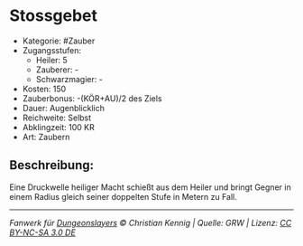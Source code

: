 # Stossgebet

- Kategorie: #Zauber
- Zugangsstufen:
  - Heiler: 5
  - Zauberer: -
  - Schwarzmagier: -
- Kosten: 150
- Zauberbonus: -(KÖR+AU)/2 des Ziels
- Dauer: Augenblicklich
- Reichweite: Selbst
- Abklingzeit: 100 KR
- Art: Zaubern

## Beschreibung:

Eine Druckwelle heiliger Macht schießt aus dem Heiler und bringt Gegner in einem Radius gleich seiner doppelten Stufe in Metern zu Fall.

---

_Fanwerk für [Dungeonslayers](https://www.dungeonslayers.net/) © Christian Kennig | Quelle: GRW | Lizenz: [CC BY-NC-SA 3.0 DE](https://creativecommons.org/licenses/by-nc-sa/3.0/de/)_
